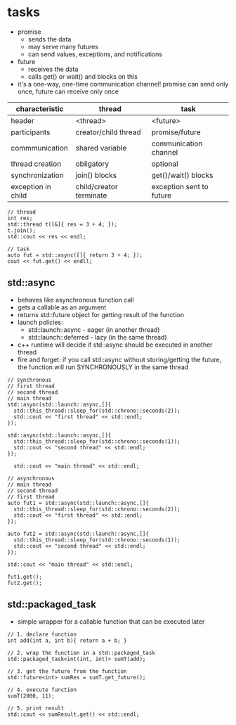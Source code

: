 # tasks

* promise
  * sends the data
  * may serve many futures
  * can send values, exceptions, and notifications
* future
  * receives the data
  * calls get() or wait() and blocks on this
* it's a one-way, one-time communication channel! promise can send only once, future can receive only once

characteristic | thread | task
--- | --- | ---
header | \<thread\> | \<future\>
participants | creator/child thread | promise/future
commmunication | shared variable | communication channel
thread creation | obligatory | optional
synchronization | join() blocks | get()/wait() blocks
exception in child | child/creator terminate | exception sent to future

```
// thread
int res;
std::thread t([&]{ res = 3 + 4; });
t.join();
std::cout << res << endl;

// task
auto fut = std::async([]{ return 3 + 4; });
cout << fut.get() << endll;
```

## std::async
* behaves like asynchronous function call
* gets a callable as an argument
* returns std::future object for getting result of the function
* launch policies:
  * std::launch::async - eager (in another thread)
  * std::launch::deferred - lazy (in the same thread)
* c++ runtime will decide if std::async should be executed in another thread
* fire and forget: if you call std::async without storing/getting the future, the function will run SYNCHRONOUSLY in the same thread

```
// synchronous
// first thread
// second thread
// main thread
std::async(std::launch::async,[]{
  std::this_thread::sleep_for(std::chrono::seconds(2));
  std::cout << "first thread" << std::endl;
});
    
std::async(std::launch::async,[]{
  std::this_thread::sleep_for(std::chrono::seconds(1));  
  std::cout << "second thread" << std::endl;
});
  
  std::cout << "main thread" << std::endl;  

// asynchronous
// main thread
// second thread
// first thread
auto fut1 = std::async(std::launch::async,[]{
  std::this_thread::sleep_for(std::chrono::seconds(2));
  std::cout << "first thread" << std::endl;
});
    
auto fut2 = std::async(std::launch::async,[]{
  std::this_thread::sleep_for(std::chrono::seconds(1));  
  std::cout << "second thread" << std::endl;
});
  
std::cout << "main thread" << std::endl;  

fut1.get();
fut2.get();
```
## std::packaged_task
* simple wrapper for a callable function that can be executed later

```
// 1. declare function
int add(int a, int b){ return a + b; } 

// 2. wrap the function in a std::packaged_task
std::packaged_task<int(int, int)> sumT(add); 

// 3. get the future from the function
std::future<int> sumRes = sumT.get_future();

// 4. execute function
sumT(2000, 11);

// 5. print result
std::cout << sumResult.get() << std::endl;
```























